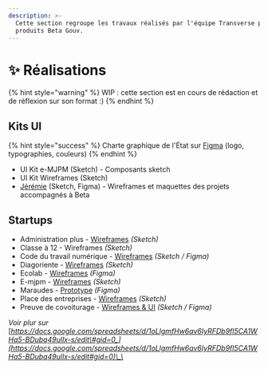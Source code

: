 ```yaml
---
description: >-
  Cette section regroupe les travaux réalisés par l'équipe Transverse pour les
  produits Beta Gouv.
---
```


# ✨ Réalisations



{% hint style="warning" %}
WIP : cette section est en cours de rédaction et de réflexion sur son format :\) 
{% endhint %}

## Kits UI

{% hint style="success" %}
Charte graphique de l'État sur [Figma](https://www.figma.com/file/bmvyxz0oPAu4pl4FZ9URNW/Charte-graphique?node-id=8%3A310) \(logo, typographies, couleurs\)
{% endhint %}

* UI Kit e-MJPM \(Sketch\) - Composants sketch
* UI Kit Wireframes \(Sketch\)
* [Jérémie](https://github.com/jeremiecook/beta.gouv.fr-ux) \(Sketch, Figma\) - Wireframes et maquettes des projets accompagnés à Beta

## Startups

* Administration plus - [Wireframes](https://github.com/jeremiecook/beta.gouv.fr-ux/tree/master/aplus) _\(Sketch\)_
* Classe à 12 - Wireframes _\(Sketch\)_
* Code du travail numérique - [Wireframes](https://github.com/jeremiecook/beta.gouv.fr-ux/tree/master/codedutravail) _\(Sketch / Figma\)_
* Diagoriente - [Wireframes](https://github.com/jeremiecook/beta.gouv.fr-ux/tree/master/diagoriente) _\(Sketch\)_
* Ecolab - [Wireframes](https://github.com/jeremiecook/beta.gouv.fr-ux/tree/master/ecolab) _\(Figma\)_
* E-mjpm - [Wireframes](https://github.com/jeremiecook/beta.gouv.fr-ux/tree/master/e-mjpm) _\(Sketch\)_
* Maraudes - [Prototype](https://www.figma.com/file/J7TUC5jlRWKviC9okBLLOK/Maraudes-Prototype?node-id=95%3A2) _\(Figma\)_
* Place des entreprises - [Wireframes](https://github.com/jeremiecook/beta.gouv.fr-ux/tree/master/place-des-entreprises) _\(Sketch\)_
* Preuve de covoiturage - [Wireframes & UI](https://github.com/jeremiecook/beta.gouv.fr-ux/tree/master/preuve-de-covoiturage) _\(Sketch / Figma\)_

_Voir plur sur_ [_https://docs.google.com/spreadsheets/d/1oLlgmfHw6av6IyRFDb9fl5CA1WHa5-BDubq49uIlx-s/edit\#gid=0_](https://docs.google.com/spreadsheets/d/1oLlgmfHw6av6IyRFDb9fl5CA1WHa5-BDubq49uIlx-s/edit#gid=0)\_\_





